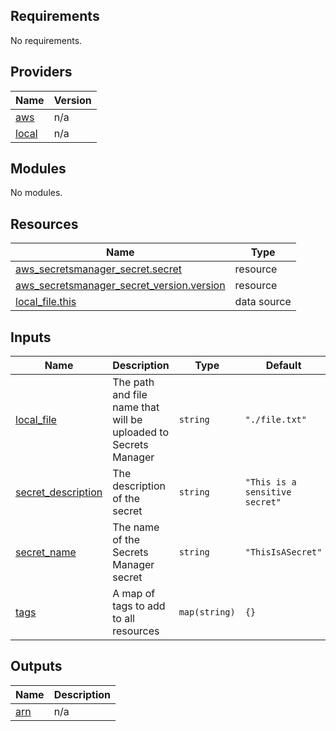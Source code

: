 <!-- BEGIN_TF_DOCS -->
## Requirements

No requirements.

## Providers

| Name | Version |
|------|---------|
| <a name="provider_aws"></a> [aws](#provider\_aws) | n/a |
| <a name="provider_local"></a> [local](#provider\_local) | n/a |

## Modules

No modules.

## Resources

| Name | Type |
|------|------|
| [aws_secretsmanager_secret.secret](https://registry.terraform.io/providers/hashicorp/aws/latest/docs/resources/secretsmanager_secret) | resource |
| [aws_secretsmanager_secret_version.version](https://registry.terraform.io/providers/hashicorp/aws/latest/docs/resources/secretsmanager_secret_version) | resource |
| [local_file.this](https://registry.terraform.io/providers/hashicorp/local/latest/docs/data-sources/file) | data source |

## Inputs

| Name | Description | Type | Default | Required |
|------|-------------|------|---------|:--------:|
| <a name="input_local_file"></a> [local\_file](#input\_local\_file) | The path and file name that will be uploaded to Secrets Manager | `string` | `"./file.txt"` | no |
| <a name="input_secret_description"></a> [secret\_description](#input\_secret\_description) | The description of the secret | `string` | `"This is a sensitive secret"` | no |
| <a name="input_secret_name"></a> [secret\_name](#input\_secret\_name) | The name of the Secrets Manager secret | `string` | `"ThisIsASecret"` | no |
| <a name="input_tags"></a> [tags](#input\_tags) | A map of tags to add to all resources | `map(string)` | `{}` | no |

## Outputs

| Name | Description |
|------|-------------|
| <a name="output_arn"></a> [arn](#output\_arn) | n/a |
<!-- END_TF_DOCS -->